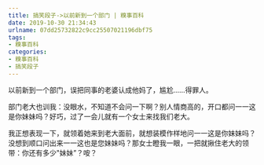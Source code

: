 ```yaml
---
title: 搞笑段子->以前新到一个部门 | 糗事百科
date: 2019-10-30 21:34:43
urlname: 07dd25732822c9cc25507021196dbf75
tags: 
- 糗事百科
categories:
- 糗事百科
- 搞笑段子
---
```

以前新到一个部门，误把同事的老婆认成他妈了，尴尬……得罪人。

部门老大也训我：没眼水，不知道不会问一下啊？别人情商高的，开口都问一一这是你妹妹吗？好巧，过了一会儿就有一个女士来找我们老大。

我正想表现一下，就领着她来到老大面前，就想装模作样地问一一这是你妹妹吗？没想到顺口问出来一一这也是您妹妹吗？那女士瞪我一眼，一把就揪住老大的领带：你还有多少"妹妹”？咹？


